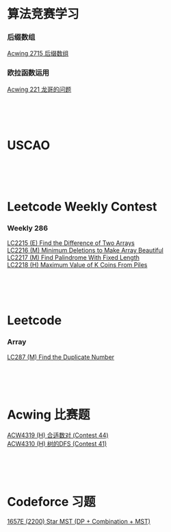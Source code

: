 # 算法竞赛学习

### 后缀数组
[Acwing 2715 后缀数组 ](https://github.com/JunBinLiang/cpp-algorithm/blob/main/code/%E5%90%8E%E7%BC%80%E6%95%B0%E7%BB%84/%E5%90%8E%E7%BC%80%E6%95%B0%E7%BB%84.cpp)

### 欧拉函数运用
[Acwing 221 龙哥的问题 ](https://github.com/JunBinLiang/cpp-algorithm/blob/main/code/%E6%AC%A7%E6%8B%89%E5%87%BD%E6%95%B0/%E9%BE%99%E5%93%A5%E7%9A%84%E9%97%AE%E9%A2%98.cpp)  <br/>



<br/><br/><br/>
# USCAO

<br/><br/><br/>
# Leetcode Weekly Contest

### Weekly 286
[LC2215 (E) Find the Difference of Two Arrays  ](https://github.com/JunBinLiang/cpp-algorithm/blob/main/code/weekly-contest/2215.cpp)<br/>
[LC2216 (M) Minimum Deletions to Make Array Beautiful  ](https://github.com/JunBinLiang/cpp-algorithm/blob/main/code/weekly-contest/2216.cpp)<br/> 
[LC2217 (M) Find Palindrome With Fixed Length  ](https://github.com/JunBinLiang/cpp-algorithm/blob/main/code/weekly-contest/2217.cpp) <br/> 
[LC2218 (H) Maximum Value of K Coins From Piles ](https://github.com/JunBinLiang/cpp-algorithm/blob/main/code/weekly-contest/2218.cpp) <br/> 

<br/><br/><br/>
# Leetcode

### Array
[LC287 (M) Find the Duplicate Number ](https://github.com/JunBinLiang/cpp-algorithm/blob/main/Leetcode/lc287.cpp) <br/> 



<br/><br/><br/>
# Acwing  比赛题
[ACW4319 (H) 合适数对 (Contest 44) ](https://github.com/JunBinLiang/cpp-algorithm/blob/main/code/acwing/%E5%90%88%E9%80%82%E6%95%B0%E5%AF%B9.cpp)<br/>
[ACW4310 (H) 树的DFS (Contest 41) ](https://github.com/JunBinLiang/cpp-algorithm/blob/main/code/acwing/%E6%A0%91%E7%9A%84DFS.cpp)<br/>



<br/><br/><br/>
# Codeforce 习题
[1657E (2200) Star MST (DP + Combination + MST) ](https://github.com/JunBinLiang/cpp-algorithm/blob/main/code/codeforce/1657E.cpp)<br/>
